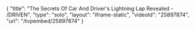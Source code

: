 {
    "title": "The Secrets Of Car And Driver's Lightning Lap Revealed - \/DRIVEN",
    "type": "solo",
    "layout": "iframe-static",
    "videoId": "25897874",
    "url": "\/tvpembed\/25897874"
}
